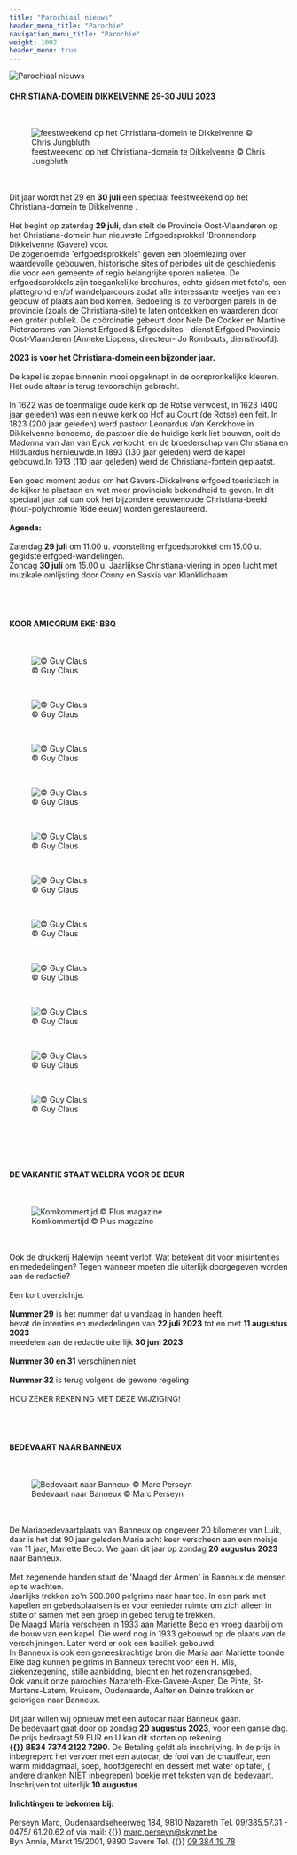 ```yaml
---
title: "Parochiaal nieuws"
header_menu_title: "Parochie"
navigation_menu_title: "Parochie"
weight: 1002
header_menu: true
---
```


![Parochiaal nieuws](images/nieuws-uit-de-parochie.jpg)




#### CHRISTIANA-DOMEIN DIKKELVENNE 29-30 JULI 2023
<br>
<figure><img src="images/pb-dv.jpg" alt=" feestweekend op het Christiana-domein te Dikkelvenne © Chris Jungbluth" style="max-height: 500px; max-width: 500px;" /><figcaption> feestweekend op het Christiana-domein te Dikkelvenne © Chris Jungbluth</figcaption></figure><br>
<br>
Dit jaar wordt het 29 en <b>30 juli</b> een speciaal feestweekend op het Christiana-domein te Dikkelvenne .<br>
<br>
Het begint op zaterdag <b>29 juli</b>, dan stelt de Provincie Oost-Vlaanderen op het Christiana-domein hun nieuwste Erfgoedsprokkel 'Bronnendorp Dikkelvenne (Gavere) voor.<br>
De zogenoemde 'erfgoedsprokkels' geven een bloemlezing over waardevolle gebouwen, historische sites of periodes uit de geschiedenis die voor een gemeente of regio belangrijke sporen nalieten. De erfgoedsprokkels zijn toegankelijke brochures, echte gidsen met foto's, een plattegrond en/of wandelparcours zodat alle interessante weetjes van een gebouw of plaats aan bod komen. Bedoeling is zo verborgen parels in de provincie (zoals de Christiana-site) te laten ontdekken en waarderen door een groter publiek. De coördinatie gebeurt door Nele De Cocker en Martine Pieteraerens van Dienst Erfgoed & Erfgoedsites - dienst Erfgoed Provincie Oost-Vlaanderen (Anneke Lippens, directeur- Jo Rombouts, diensthoofd).<br>
<br>
<b>2023 is voor het Christiana-domein een bijzonder jaar.</b><br>
<br>
De kapel is zopas binnenin mooi opgeknapt in de oorspronkelijke kleuren. Het oude altaar is terug tevoorschijn gebracht.<br>
<br>
In 1622 was de toenmalige oude kerk op de Rotse verwoest, in 1623 (400 jaar geleden) was een nieuwe kerk op Hof au Court (de Rotse) een feit. In 1823 (200 jaar geleden) werd pastoor Leonardus Van Kerckhove in Dikkelvenne benoemd, de pastoor die de huidige kerk liet bouwen, ooit de Madonna van Jan van Eyck verkocht, en de broederschap van Christiana en Hilduardus hernieuwde.In 1893 (130 jaar geleden) werd de kapel gebouwd.In 1913 (110 jaar geleden) werd de Christiana-fontein geplaatst.<br>
<br>
Een goed moment zodus om het Gavers-Dikkelvens erfgoed toeristisch in de kijker te plaatsen en wat meer provinciale bekendheid te geven. In dit speciaal jaar zal dan ook het bijzondere eeuwenoude Christiana-beeld (hout-polychromie 16de eeuw) worden gerestaureerd.<br>
<br>
<b>Agenda:</b><br>
<br>
Zaterdag <b>29 juli</b> om 11.00 u. voorstelling erfgoedsprokkel om 15.00 u. gegidste erfgoed-wandelingen.<br>
Zondag <b>30 juli</b> om 15.00 u. Jaarlijkse Christiana-viering in open lucht met muzikale omlijsting door Conny en Saskia van Klanklichaam<br>
<br>
<br>
<br>





#### KOOR AMICORUM EKE: BBQ
<br>
<figure><img src="images/pb-a1.jpg" alt=" © Guy Claus" style="max-height: 500px; max-width: 500px;" /><figcaption> © Guy Claus</figcaption></figure><br>
<figure><img src="images/pb-a2.jpg" alt=" © Guy Claus" style="max-height: 500px; max-width: 500px;" /><figcaption> © Guy Claus</figcaption></figure><br>
<figure><img src="images/pb-a3.jpg" alt=" © Guy Claus" style="max-height: 500px; max-width: 500px;" /><figcaption> © Guy Claus</figcaption></figure><br>
<figure><img src="images/pb-a4.jpg" alt=" © Guy Claus" style="max-height: 500px; max-width: 500px;" /><figcaption> © Guy Claus</figcaption></figure><br>
<figure><img src="images/pb-a5.jpg" alt=" © Guy Claus" style="max-height: 500px; max-width: 500px;" /><figcaption> © Guy Claus</figcaption></figure><br>
<figure><img src="images/pb-a6.jpg" alt=" © Guy Claus" style="max-height: 500px; max-width: 500px;" /><figcaption> © Guy Claus</figcaption></figure><br>
<figure><img src="images/pb-a7.jpg" alt=" © Guy Claus" style="max-height: 500px; max-width: 500px;" /><figcaption> © Guy Claus</figcaption></figure><br>
<figure><img src="images/pb-a8.jpg" alt=" © Guy Claus" style="max-height: 500px; max-width: 500px;" /><figcaption> © Guy Claus</figcaption></figure><br>
<figure><img src="images/pb-a9.jpg" alt=" © Guy Claus" style="max-height: 500px; max-width: 500px;" /><figcaption> © Guy Claus</figcaption></figure><br>
<figure><img src="images/pb-a10.jpg" alt=" © Guy Claus" style="max-height: 500px; max-width: 500px;" /><figcaption> © Guy Claus</figcaption></figure><br>
<figure><img src="images/pb-a11.jpg" alt=" © Guy Claus" style="max-height: 500px; max-width: 500px;" /><figcaption> © Guy Claus</figcaption></figure><br>
<br>
<br>
<br>





#### DE VAKANTIE STAAT WELDRA VOOR DE DEUR
<br>
<figure><img src="images/pb-kom.jpg" alt=" Komkommertijd © Plus magazine" style="max-height: 500px; max-width: 500px;" /><figcaption> Komkommertijd © Plus magazine</figcaption></figure><br>
<br>
Ook de drukkerij Halewijn neemt verlof. Wat betekent dit voor misintenties en mededelingen? Tegen wanneer moeten die uiterlijk doorgegeven worden aan de redactie?<br>
<br>
Een kort overzichtje.<br>
<br>
<b>Nummer 29</b> is het nummer dat u vandaag in handen heeft.<br>
bevat de intenties en mededelingen van <b>22 juli 2023</b> tot en met <b>11 augustus 2023</b><br>
meedelen aan de redactie uiterlijk <b>30 juni 2023</b><br>
<br>
<b>Nummer 30 en 31</b> verschijnen niet<br>
<br>
<b>Nummer 32</b> is terug volgens de gewone regeling<br>
<br>
HOU ZEKER REKENING MET DEZE WIJZIGING!<br>
<br>
<br>
<br>





#### BEDEVAART NAAR BANNEUX
<br>
<figure><img src="images/pb-ban.jpg" alt=" Bedevaart naar Banneux © Marc Perseyn" style="max-height: 500px; max-width: 500px;" /><figcaption> Bedevaart naar Banneux © Marc Perseyn</figcaption></figure><br>
<br>
De Mariabedevaartplaats van Banneux op ongeveer 20 kilometer van Luik, daar is het dat 90 jaar geleden Maria acht keer verscheen aan een meisje van 11 jaar, Mariette Beco. We gaan dit jaar op zondag <b>20 augustus 2023</b> naar Banneux.<br>
<br>
Met zegenende handen staat de 'Maagd der Armen' in Banneux de mensen op te wachten.<br>
Jaarlijks trekken zo'n 500.000 pelgrims naar haar toe. In een park met kapellen en gebedsplaatsen is er voor eenieder ruimte om zich alleen in stilte of samen met een groep in gebed terug te trekken.<br>
De Maagd Maria verscheen in 1933 aan Mariette Beco en vroeg daarbij om de bouw van een kapel. Die werd nog in 1933 gebouwd op de plaats van de verschijningen. Later werd er ook een basiliek gebouwd.<br>
In Banneux is ook een geneeskrachtige bron die Maria aan Mariette toonde.<br>
Elke dag kunnen pelgrims in Banneux terecht voor een H. Mis, ziekenzegening, stille aanbidding, biecht en het rozenkransgebed.<br>
Ook vanuit onze parochies Nazareth-Eke-Gavere-Asper, De Pinte, St-Martens-Latem, Kruisem, Oudenaarde, Aalter en Deinze trekken er gelovigen naar Banneux.<br>
<br>
Dit jaar willen wij opnieuw met een autocar naar Banneux gaan.<br>
De bedevaart gaat door op zondag <b>20 augustus 2023</b>, voor een ganse dag. De prijs bedraagt 59 EUR en U kan dit storten op rekening <b>{{<icon class="fa fa-piggy-bank">}}&nbsp;BE34 7374 2122 7290</b>. De Betaling geldt als inschrijving. In de prijs in inbegrepen: het vervoer met een autocar, de fooi van de chauffeur, een warm middagmaal, soep, hoofdgerecht en dessert met water op tafel, ( andere dranken NIET inbegrepen) boekje met teksten van de bedevaart. Inschrijven tot uiterlijk <b>10 augustus</b>.<br>
<br>
<b>Inlichtingen te bekomen bij:</b><br>
<br>
Perseyn Marc, Oudenaardseheerweg 184, 9810 Nazareth Tel. 09/385.57.31 - 0475/ 61.20.62 of via mail: {{<icon class="fa fa-envelope">}}&nbsp;<a href="marc.perseyn@skynet.be">marc.perseyn@skynet.be</a><br>
Byn Annie, Markt 15/2001, 9890 Gavere Tel. {{<icon class="fa fa-phone">}}&nbsp;<a href="tel:093841978">09 384 19 78</a><br>
<br>
<br>
<br>


